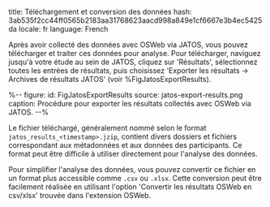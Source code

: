 title: Téléchargement et conversion des données
hash: 3ab535f2cc44ff0565b2183aa31768623aacd998a849e1cf6667e3b4ec5425da
locale: fr
language: French

Après avoir collecté des données avec OSWeb via JATOS, vous pouvez télécharger et traiter ces données pour analyse. Pour télécharger, naviguez jusqu'à votre étude au sein de JATOS, cliquez sur 'Résultats', sélectionnez toutes les entrées de résultats, puis choisissez 'Exporter les résultats → Archives de résultats JATOS' (voir %FigJatosExportResults).

%--
figure:
 id: FigJatosExportResults
 source: jatos-export-results.png
 caption: Procédure pour exporter les résultats collectés avec OSWeb via JATOS.
--%

Le fichier téléchargé, généralement nommé selon le format `jatos_results_<timestamp>.jzip`, contient divers dossiers et fichiers correspondant aux métadonnées et aux données des participants. Ce format peut être difficile à utiliser directement pour l'analyse des données.

Pour simplifier l'analyse des données, vous pouvez convertir ce fichier en un format plus accessible comme `.csv` ou `.xlsx`. Cette conversion peut être facilement réalisée en utilisant l'option 'Convertir les résultats OSWeb en csv/xlsx' trouvée dans l'extension OSWeb.
